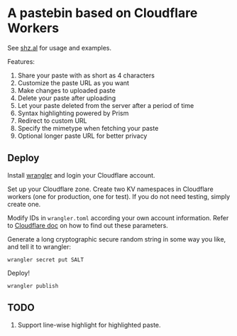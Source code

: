 # A pastebin based on Cloudflare Workers

See [shz.al](https://shz.al) for usage and examples.

Features:

1. Share your paste with as short as 4 characters
1. Customize the paste URL as you want
1. Make changes to uploaded paste
1. Delete your paste after uploading
1. Let your paste deleted from the server after a period of time
1. Syntax highlighting powered by Prism
1. Redirect to custom URL
1. Specify the mimetype when fetching your paste
1. Optional longer paste URL for better privacy

## Deploy

Install [wrangler](https://github.com/cloudflare/wrangler) and login your Cloudflare account.

Set up your Cloudflare zone.
Create two KV namespaces in Cloudflare workers (one for production, one for test).
If you do not need testing, simply create one.

Modify IDs in `wrangler.toml` according your own account information.
Refer to [Cloudflare doc](https://developers.cloudflare.com/workers/cli-wrangler/configuration)
on how to find out these parameters.

Generate a long cryptographic secure random string in some way you like, and tell it to wrangler:

```shell
wrangler secret put SALT
```

Deploy!

```shell
wrangler publish
```

## TODO

1. Support line-wise highlight for highlighted paste.
